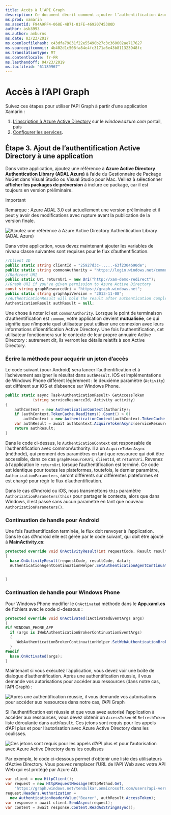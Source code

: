```yaml
---
title: Accès à l’API Graph
description: Ce document décrit comment ajouter l’authentification Azure Active Directory à une application mobile avec Xamarin.
ms.prod: xamarin
ms.assetid: F94A9FF4-068E-4B71-81FE-46920745380D
author: asb3993
ms.author: amburns
ms.date: 03/23/2017
ms.openlocfilehash: c43dfa79831f22e55490b27c3c360602ae717627
ms.sourcegitcommit: 4b402d1c508fa84e4fc3171a6e43b811323948fc
ms.translationtype: MT
ms.contentlocale: fr-FR
ms.lasthandoff: 04/23/2019
ms.locfileid: "61189967"
---
```

# <a name="accessing-the-graph-api"></a>Accès à l’API Graph

Suivez ces étapes pour utiliser l’API Graph à partir d’une application Xamarin :

1. [L’inscription à Azure Active Directory](~/cross-platform/data-cloud/active-directory/get-started/register.md) sur le *windowsazure.com* portail, puis
2. [Configurer les services](~/cross-platform/data-cloud/active-directory/get-started/configure.md).

## <a name="step-3-adding-active-directory-authentication-to-an-app"></a>Étape 3. Ajout de l’authentification Active Directory à une application

Dans votre application, ajoutez une référence à **Azure Active Directory Authentication Library (ADAL Azure)** à l’aide du Gestionnaire de Package NuGet dans Visual Studio ou Visual Studio pour Mac.
Veillez à sélectionner **afficher les packages de préversion** à inclure ce package, car il est toujours en version préliminaire.

> [!IMPORTANT]
> Remarque : Azure ADAL 3.0 est actuellement une version préliminaire et il peut y avoir des modifications avec rupture avant la publication de la version finale. 


![](graph-images/06.-adal-nuget-package.jpg "Ajoutez une référence à Azure Active Directory Authentication Library (ADAL Azure)")

Dans votre application, vous devez maintenant ajouter les variables de niveau classe suivantes sont requises pour le flux d’authentification.

```csharp
//Client ID
public static string clientId = "25927d3c-.....-63f2304b90de";
public static string commonAuthority = "https://login.windows.net/common"
//Redirect URI
public static Uri returnUri = new Uri("http://xam-demo-redirect");
//Graph URI if you've given permission to Azure Active Directory
const string graphResourceUri = "https://graph.windows.net";
public static string graphApiVersion = "2013-11-08";
//AuthenticationResult will hold the result after authentication completes
AuthenticationResult authResult = null;
```

Une chose à noter ici est `commonAuthority`. Lorsque le point de terminaison d’authentification est `common`, votre application devient **mutualisée**, ce qui signifie que n’importe quel utilisateur peut utiliser une connexion avec leurs informations d’identification Active Directory. Une fois l’authentification, cet utilisateur fonctionnera sur le contexte de leur propre annuaire Active Directory : autrement dit, ils verront les détails relatifs à son Active Directory.

### <a name="write-method-to-acquire-access-token"></a>Écrire la méthode pour acquérir un jeton d’accès

Le code suivant (pour Android) sera lancer l’authentification et à l’achèvement assigner le résultat dans `authResult`. IOS et implémentations de Windows Phone diffèrent légèrement : le deuxième paramètre (`Activity`) est différent sur iOS et d’absence sur Windows Phone.

```csharp
public static async Task<AuthenticationResult> GetAccessToken
            (string serviceResourceId, Activity activity)
{
    authContext = new AuthenticationContext(Authority);
    if (authContext.TokenCache.ReadItems().Count() > 0)
        authContext = new AuthenticationContext(authContext.TokenCache.ReadItems().First().Authority);
    var authResult = await authContext.AcquireTokenAsync(serviceResourceId, clientId, returnUri, new AuthorizationParameters(activity));
    return authResult;
}  
```

Dans le code ci-dessus, le `AuthenticationContext` est responsable de l’authentification avec commonAuthority. Il a un `AcquireTokenAsync` (méthode), qui prennent des paramètres en tant que ressource qui doit être accessible, dans ce cas `graphResourceUri`, `clientId`, et `returnUri`. Revenez à l’application le `returnUri` lorsque l’authentification est terminé. Ce code est identique pour toutes les plateformes, toutefois, le dernier paramètre, `AuthorizationParameters`, seront différents sur différentes plateformes et est chargé pour régir le flux d’authentification.

Dans le cas d’Android ou iOS, nous transmettons `this` paramètre `AuthorizationParameters(this)` pour partager le contexte, alors que dans Windows, il est passé sans aucun paramètre en tant que nouveau `AuthorizationParameters()`.

### <a name="handle-continuation-for-android"></a>Continuation de handle pour Android

Une fois l’authentification terminée, le flux doit renvoyer à l’application. Dans le cas d’Android elle est gérée par le code suivant, qui doit être ajouté à **MainActivity.cs**:


```csharp
protected override void OnActivityResult(int requestCode, Result resultCode, Intent data)
{
  base.OnActivityResult(requestCode, resultCode, data);
  AuthenticationAgentContinuationHelper.SetAuthenticationAgentContinuationEventArgs(requestCode, resultCode, data);

    
}
```

### <a name="handle-continuation-for-windows-phone"></a>Continuation de handle pour Windows Phone

Pour Windows Phone modifier le `OnActivated` méthode dans le **App.xaml.cs** de fichiers avec le code ci-dessous :

```csharp
protected override void OnActivated(IActivatedEventArgs args)
{
#if WINDOWS_PHONE_APP
  if (args is IWebAuthenticationBrokerContinuationEventArgs)
  {
     WebAuthenticationBrokerContinuationHelper.SetWebAuthenticationBrokerContinuationEventArgs(args as IWebAuthenticationBrokerContinuationEventArgs);
  }
#endif
  base.OnActivated(args);
}
```

Maintenant si vous exécutez l’application, vous devez voir une boîte de dialogue d’authentification.
Après une authentification réussie, il vous demande vos autorisations pour accéder aux ressources (dans notre cas, l’API Graph) :

![](graph-images/08.-authentication-flow.jpg "Après une authentification réussie, il vous demande vos autorisations pour accéder aux ressources dans notre cas, l’API Graph")

Si l’authentification est réussie et que vous avez autorisé l’application à accéder aux ressources, vous devez obtenir un `AccessToken` et `RefreshToken` liste déroulante dans `authResult`. Ces jetons sont requis pour les appels d’API plus et pour l’autorisation avec Azure Active Directory dans les coulisses.

![](graph-images/07.-access-token-for-authentication.jpg "Ces jetons sont requis pour les appels d’API plus et pour l’autorisation avec Azure Active Directory dans les coulisses")

Par exemple, le code ci-dessous permet d’obtenir une liste des utilisateurs d’Active Directory. Vous pouvez remplacer l’URL de l’API Web avec votre API Web qui est protégé par Azure AD.

```csharp
var client = new HttpClient();
var request = new HttpRequestMessage(HttpMethod.Get,
    "https://graph.windows.net/tendulkar.onmicrosoft.com/users?api-version=2013-04-05");
request.Headers.Authorization =
  new AuthenticationHeaderValue("Bearer", authResult.AccessToken);
var response = await client.SendAsync(request);
var content = await response.Content.ReadAsStringAsync();
```

